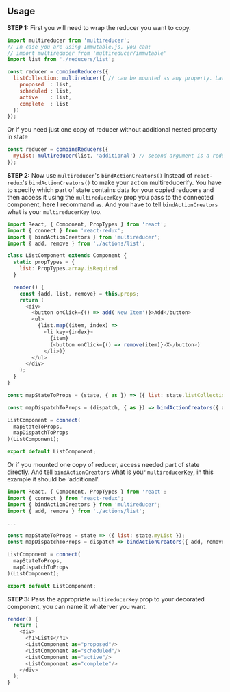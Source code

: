 ## Usage

**STEP 1:** First you will need to wrap the reducer you want to copy.

```javascript
import multireducer from 'multireducer';
// In case you are using Immutable.js, you can:
// import multireducer from 'multireducer/immutable'
import list from './reducers/list';

const reducer = combineReducers({
  listCollection: multireducer({ // can be mounted as any property. Later you can use this prop to access state slices in mapStateToProps
    proposed  : list,
    scheduled : list,
    active    : list,
    complete  : list
  })
});
```

Or if you need just one copy of reducer without additional nested property in state

```javascript
const reducer = combineReducers({
  myList: multireducer(list, 'additional') // second argument is a reducer key, which is used as identifier for dispatching actions
});
```

**STEP 2:** Now use `multireducer`'s `bindActionCreators()` instead of `react-redux`'s `bindActionCreators()` to make your action multireducerify. You have to specify which part of state contains data for your copied reducers and then access it using the `multireducerKey` prop you pass to the connected component, here I recommand `as`. And you have to tell `bindActionCreators` what is your `multireducerKey` too.

```javascript
import React, { Component, PropTypes } from 'react';
import { connect } from 'react-redux';
import { bindActionCreators } from 'multireducer';
import { add, remove } from './actions/list';

class ListComponent extends Component {
  static propTypes = {
    list: PropTypes.array.isRequired
  }

  render() {
    const {add, list, remove} = this.props;
    return (
      <div>
        <button onClick={() => add('New Item')}>Add</button>
        <ul>
          {list.map((item, index) =>
            <li key={index}>
              {item}
              (<button onClick={() => remove(item)}>X</button>)
            </li>)}
        </ul>
      </div>
    );
  }
}

const mapStateToProps = (state, { as }) => ({ list: state.listCollection[as] });

const mapDispatchToProps = (dispatch, { as }) => bindActionCreators({ add, remove }, dispatch, as)

ListComponent = connect(
  mapStateToProps,
  mapDispatchToProps
)(ListComponent);

export default ListComponent;
```

Or if you mounted one copy of reducer, access needed part of state directly. And tell `bindActionCreators` what is your `multireducerKey`, in this example it should be 'additional'.

```javascript
import React, { Component, PropTypes } from 'react';
import { connect } from 'react-redux';
import { bindActionCreators } from 'multireducer';
import { add, remove } from './actions/list';

...

const mapStateToProps = state => ({ list: state.myList });
const mapDispatchToProps = dispatch => bindActionCreators({ add, remove }, dispatch, 'additional');

ListComponent = connect(
  mapStateToProps,
  mapDispatchToProps
)(ListComponent);

export default ListComponent;
```

**STEP 3:** Pass the appropriate `multireducerKey` prop to your decorated component, you can name it whaterver you want.

```javascript
render() {
  return (
    <div>
      <h1>Lists</h1>
      <ListComponent as="proposed"/>
      <ListComponent as="scheduled"/>
      <ListComponent as="active"/>
      <ListComponent as="complete"/>
    </div>
  );
}
```

